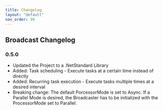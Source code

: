 ```yaml
---
title: Changelog
layout: "default"
nav_order: 99
---
```


## Broadcast Changelog

### 0.5.0
* Updated the Project to a .NetStandard Library
* Added: Task scheduling - Execute tasks at a certain time instead of directly
* Added: Recurring task execution - Execute tasks multiple times at a desired interval
* Breaking change: The default PorcessorMode is set to Async. If a Parallel Mode is desired, the Broadcaster has to be initialized with the ProcessorMode set to Parallel. 